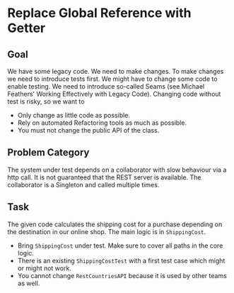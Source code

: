 Replace Global Reference with Getter
====================================

Goal
----

We have some legacy code. We need to make changes.
To make changes we need to introduce tests first.
We might have to change some code to enable testing.
We need to introduce so-called Seams (see Michael
Feathers' Working Effectively with Legacy Code).
Changing code without test is risky, so we want to

* Only change as little code as possible.
* Rely on automated Refactoring tools as much as possible.
* You must not change the public API of the class.

Problem Category
----------------

The system under test depends on a collaborator with
slow behaviour via a http call. It is not guaranteed
that the REST server is available. The collaborator is
a Singleton and called multiple times.

Task
----

The given code calculates the shipping cost for a purchase
depending on the destination in our online shop. The main
logic is in `ShippingCost`.

* Bring `ShippingCost` under test. Make sure to cover all paths in the core logic.
* There is an existing `ShippingCostTest` with a first test case which might or might not work.
* You cannot change `RestCountriesAPI` because it is used by other teams as well.
